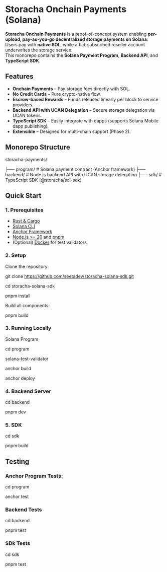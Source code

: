 # Storacha Onchain Payments (Solana)

**Storacha Onchain Payments** is a proof-of-concept system enabling **per-upload, pay-as-you-go decentralized storage payments on Solana**.  
Users pay with **native SOL**, while a fiat-subscribed reseller account underwrites the storage service.  
This monorepo contains the **Solana Payment Program**, **Backend API**, and **TypeScript SDK**.


## Features
- **Onchain Payments** – Pay storage fees directly with SOL.
- **No Credit Cards** – Pure crypto-native flow.
- **Escrow-based Rewards** – Funds released linearly per block to service providers.
- **Backend API with UCAN Delegation** – Secure storage delegation via UCAN tokens.
- **TypeScript SDK** – Easily integrate with dapps (supports Solana Mobile dapp publishing).
- **Extensible** – Designed for multi-chain support (Phase 2).


## Monorepo Structure

storacha-payments/

├── program/ # Solana payment contract (Anchor framework)
├── backend/ # Node.js backend API with UCAN storage delegation
├── sdk/ # TypeScript SDK (@storacha/sol-sdk)



## Quick Start

### **1. Prerequisites**
- [Rust & Cargo](https://www.rust-lang.org/tools/install)
- [Solana CLI](https://docs.solana.com/cli/install-solana-cli)
- [Anchor Framework](https://book.anchor-lang.com/chapter_2/installation.html)
- [Node.js >= 20](https://nodejs.org/en/) and [pnpm](https://pnpm.io/installation)
- (Optional) [Docker](https://www.docker.com/) for test validators


### 2. Setup

Clone the repository:

git clone https://github.com/seetadev/storacha-solana-sdk.git

cd storacha-solana-sdk

pnpm install


Build all components:

pnpm build


### 3. Running Locally

Solana Program

cd program

solana-test-validator

anchor build

anchor deploy


### 4. Backend Server

cd backend

pnpm dev


### 5. SDK

cd sdk

pnpm build


## Testing

### Anchor Program Tests:

cd program

anchor test

### Backend Tests

cd backend

pnpm test


### SDk Tests

cd sdk

pnpm test







